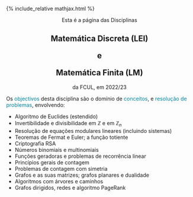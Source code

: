 {% include_relative mathjax.html %}

<p align="center"> Esta é a página das Disciplinas </p>

<h2 align="center"> Matemática Discreta (LEI)
<p> e </p>
Matemática Finita (LM) </h2>

<p align="center"> da FCUL, em 2022/23 </p>


Os <span style="color:#0085A1">objectivos</span> desta disciplina são o domínio de <span style="color:#0085A1">conceitos</span>, e <span style="color:#0085A1">resolução de problemas</span>, envolvendo:

- Algoritmo de Euclides (estendido) 
- Invertibilidade e divisibilidade em $\mathbb{Z}$ e em $\mathbb{Z}_n$
- Resolução de equações modulares lineares (incluindo sistemas)
- Teoremas de Fermat e Euler; a função totiente
- Criptografia RSA
- Números binomiais e multinomiais
- Funções geradoras e problemas de recorrência linear
- Princípios gerais de contagem
- Problemas de contagem com simetria
- Grafos e as suas matrizes; grafos planares e dualidade
- Algoritmos com árvores e caminhos
- Grafos dirigidos, redes e algoritmo PageRank

<!-- Aprendizagem de algoritmos e resolução de problemas elementares envolvendo números inteiros e números modulares, e sua aplicação em criptografia. Estudo de técnicas básicas de contagem, de combinatória enumerativa, e de relações de recorrência lineares, do ponto de vista teórico e computacional. Introdução às relações entre grafos simples, grafos dirigidos e matrizes, e sua aplicação a algoritmos de pesquisa na internet. -->
